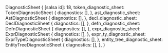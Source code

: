DiagnosticSheet {
    [salsa id]: 18,
    token_diagnostic_sheet: TokenDiagnosticSheet {
        diagnostics: [],
    },
    ast_diagnostic_sheet: AstDiagnosticSheet {
        diagnostics: [],
    },
    decl_diagnostic_sheet: DeclDiagnosticSheet {
        diagnostics: [],
    },
    defn_diagnostic_sheet: DefnDiagnosticSheet {
        diagnostics: [],
    },
    expr_diagnostic_sheet: ExprDiagnosticSheet {
        diagnostics: [],
    },
    expr_ty_diagnostic_sheet: ExprTypeDiagnosticSheet {
        diagnostics: [],
    },
    entity_tree_diagnostic_sheet: EntityTreeDiagnosticSheet {
        diagnostics: [],
    },
}